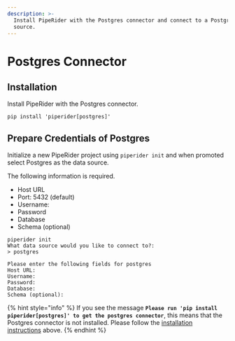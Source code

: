```yaml
---
description: >-
  Install PipeRider with the Postgres connector and connect to a Postgres data
  source.
---
```


# Postgres Connector

## Installation

Install PipeRider with the Postgres connector.

```
pip install 'piperider[postgres]'
```

## Prepare Credentials of Postgres

Initialize a new PipeRider project using `piperider init` and when promoted select Postgres as the data source.

The following information is required.

* Host URL
* Port: 5432 (default)
* Username:
* Password
* Database
* Schema (optional)

```shell-session
piperider init
What data source would you like to connect to?:
> postgres
```

```
Please enter the following fields for postgres
Host URL:
Username:
Password:
Database:
Schema (optional):
```

{% hint style="info" %}
If you see the message **`Please run 'pip install piperider[postgres]' to get the postgres connector`**, this means that the Postgres connector is not installed. Please follow the [installation instructions](postgres-connector.md#installation) above.
{% endhint %}

